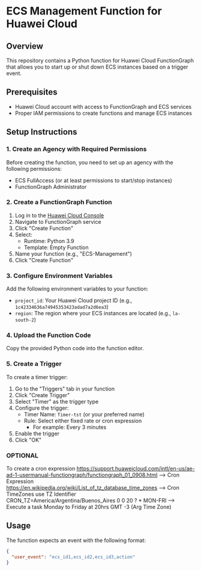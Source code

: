 # ECS Management Function for Huawei Cloud

## Overview
This repository contains a Python function for Huawei Cloud FunctionGraph that allows you to start up or shut down ECS instances based on a trigger event.

## Prerequisites
- Huawei Cloud account with access to FunctionGraph and ECS services
- Proper IAM permissions to create functions and manage ECS instances

## Setup Instructions

### 1. Create an Agency with Required Permissions
Before creating the function, you need to set up an agency with the following permissions:
- ECS FullAccess (or at least permissions to start/stop instances)
- FunctionGraph Administrator

### 2. Create a FunctionGraph Function
1. Log in to the [Huawei Cloud Console](https://console.huaweicloud.com/)
2. Navigate to FunctionGraph service
3. Click "Create Function"
4. Select:
   - Runtime: Python 3.9
   - Template: Empty Function
5. Name your function (e.g., "ECS-Management")
6. Click "Create Function"

### 3. Configure Environment Variables
Add the following environment variables to your function:
- `project_id`: Your Huawei Cloud project ID (e.g., `1c42334636a74945353423adad7a2d6ea3`)
- `region`: The region where your ECS instances are located (e.g., `la-south-2`)

### 4. Upload the Function Code
Copy the provided Python code into the function editor.

### 5. Create a Trigger
To create a timer trigger:

1. Go to the "Triggers" tab in your function
2. Click "Create Trigger"
3. Select "Timer" as the trigger type
4. Configure the trigger:
   - Timer Name: `Timer-tst` (or your preferred name)
   - Rule: Select either fixed rate or cron expression
     - For example: Every 3 minutes
5. Enable the trigger
6. Click "OK"

### OPTIONAL
To create a cron expression
https://support.huaweicloud.com/intl/en-us/ae-ad-1-usermanual-functiongraph/functiongraph_01_0908.html --> Cron Expression <br>
https://en.wikipedia.org/wiki/List_of_tz_database_time_zones --> Cron TimeZones use TZ Identifier <br>
CRON_TZ=America/Argentina/Buenos_Aires 0 0 20 ? * MON-FRI  --> Execute a task Monday to Friday at 20hrs GMT -3 (Arg Time Zone) <br>

## Usage
The function expects an event with the following format:
```json
{
  "user_event": "ecs_id1,ecs_id2,ecs_id3,action"
}


